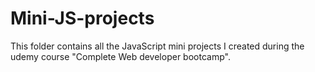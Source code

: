 # Mini-JS-projects

This folder contains all the JavaScript mini projects I created during the udemy course "Complete Web developer bootcamp". 
